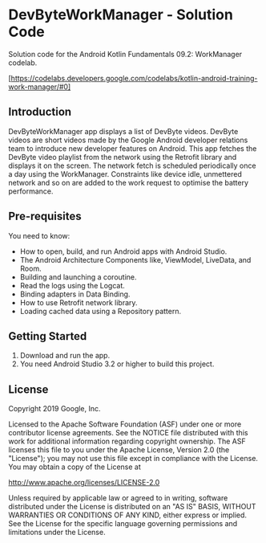 DevByteWorkManager - Solution Code
==================================

Solution code for the Android Kotlin Fundamentals 09.2: WorkManager codelab.

[https://codelabs.developers.google.com/codelabs/kotlin-android-training-work-manager/#0]

Introduction
------------

DevByteWorkManager app displays a list of DevByte videos. DevByte videos are
short videos made by the Google Android developer relations team to introduce
new developer features on Android. This app fetches the DevByte video playlist
from the network using the Retrofit library and displays it on the screen. The
network fetch is scheduled periodically once a day using the WorkManager.
Constraints like device idle, unmettered network and so on are added to the work
request to optimise the battery performance.


Pre-requisites
--------------

You need to know:
- How to open, build, and run Android apps with Android Studio.
- The Android Architecture Components like, ViewModel, LiveData, and Room.
- Building and launching a coroutine.
- Read the logs using the Logcat.
- Binding adapters in Data Binding.
- How to use Retrofit network library.
- Loading cached data using a Repository pattern.
 


Getting Started
---------------

1. Download and run the app.
2. You need Android Studio 3.2 or higher to build this project.

License
-------

Copyright 2019 Google, Inc.

Licensed to the Apache Software Foundation (ASF) under one or more contributor
license agreements.  See the NOTICE file distributed with this work for
additional information regarding copyright ownership.  The ASF licenses this
file to you under the Apache License, Version 2.0 (the "License"); you may not
use this file except in compliance with the License.  You may obtain a copy of
the License at

  http://www.apache.org/licenses/LICENSE-2.0

Unless required by applicable law or agreed to in writing, software
distributed under the License is distributed on an "AS IS" BASIS, WITHOUT
WARRANTIES OR CONDITIONS OF ANY KIND, either express or implied.  See the
License for the specific language governing permissions and limitations under
the License.

